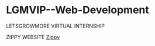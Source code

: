 # LGMVIP--Web-Development
LETSGROWMORE VIRTUAL INTERNSHIP

ZIPPY WEBSITE
<a href='https://nareshsuthar-1.github.io/LGMVIP--Web-Development/Task_1/'>Zippy </a>
